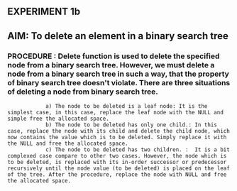 ## EXPERIMENT 1b
## AIM: To delete an element in a binary search tree
### PROCEDURE : Delete function is used to delete the specified node from a binary search tree. However, we must delete a node from a binary search tree in such a way, that the property of binary search tree doesn't violate. There are three situations of deleting a node from binary search tree.
                a) The node to be deleted is a leaf node: It is the simplest case, in this case, replace the leaf node with the NULL and simple free the allocated space.
                b) The node to be deleted has only one child.: In this case, replace the node with its child and delete the child node, which now contains the value which is to be deleted. Simply replace it with the NULL and free the allocated space.
                c) The node to be deleted has two children. :  It is a bit complexed case compare to other two cases. However, the node which is to be deleted, is replaced with its in-order successor or predecessor recursively until the node value (to be deleted) is placed on the leaf of the tree. After the procedure, replace the node with NULL and free the allocated space.
